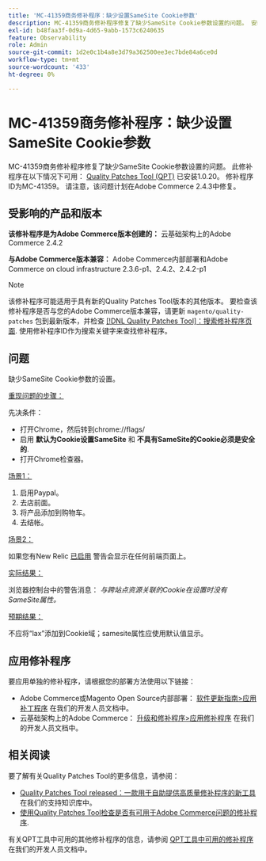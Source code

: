 ```yaml
---
title: 'MC-41359商务修补程序：缺少设置SameSite Cookie参数'
description: MC-41359商务修补程序修复了缺少SameSite Cookie参数设置的问题。 安装[Quality Patches Tool (QPT)](/help/announcements/adobe-commerce-announcements/magento-quality-patches-released-new-tool-to-self-serve-quality-patches.md) 1.0.20后，即可使用此修补程序。 修补程序ID为MC-41359。 请注意，该问题计划在Adobe Commerce 2.4.3中修复。
exl-id: b48faa3f-0d9a-4d65-9abb-1573c6240635
feature: Observability
role: Admin
source-git-commit: 1d2e0c1b4a8e3d79a362500ee3ec7bde84a6ce0d
workflow-type: tm+mt
source-wordcount: '433'
ht-degree: 0%

---
```


# MC-41359商务修补程序：缺少设置SameSite Cookie参数

MC-41359商务修补程序修复了缺少SameSite Cookie参数设置的问题。 此修补程序在以下情况下可用： [Quality Patches Tool (QPT)](/help/announcements/adobe-commerce-announcements/magento-quality-patches-released-new-tool-to-self-serve-quality-patches.md) 已安装1.0.20。 修补程序ID为MC-41359。 请注意，该问题计划在Adobe Commerce 2.4.3中修复。

## 受影响的产品和版本

**该修补程序是为Adobe Commerce版本创建的：** 云基础架构上的Adobe Commerce 2.4.2

**与Adobe Commerce版本兼容：** Adobe Commerce内部部署和Adobe Commerce on cloud infrastructure 2.3.6-p1、2.4.2、2.4.2-p1

>[!NOTE]
>
>该修补程序可能适用于具有新的Quality Patches Tool版本的其他版本。 要检查该修补程序是否与您的Adobe Commerce版本兼容，请更新 `magento/quality-patches` 包到最新版本，并检查 [[!DNL Quality Patches Tool]：搜索修补程序页面](https://devdocs.magento.com/quality-patches/tool.html#patch-grid). 使用修补程序ID作为搜索关键字来查找修补程序。

## 问题

缺少SameSite Cookie参数的设置。

<u>重现问题的步骤：</u>

先决条件：

* 打开Chrome，然后转到chrome://flags/
* 启用 **默认为Cookie设置SameSite** 和 **不具有SameSite的Cookie必须是安全的**.
* 打开Chrome检查器。

<u>场景1：</u>

1. 启用Paypal。
1. 去店前面。
1. 将产品添加到购物车。
1. 去结帐。

<u>场景2：</u>

如果您有New Relic [已启用](https://docs.magento.com/user-guide/reports/new-relic-reporting.html) 警告会显示在任何前端页面上。

<u>实际结果：</u>

浏览器控制台中的警告消息： *与跨站点资源关联的Cookie在设置时没有SameSite属性。*

<u>预期结果：</u>

不应将“lax”添加到Cookie域；samesite属性应使用默认值显示。

## 应用修补程序

要应用单独的修补程序，请根据您的部署方法使用以下链接：

* Adobe Commerce或Magento Open Source内部部署： [软件更新指南>应用补丁程序](https://devdocs.magento.com/guides/v2.4/comp-mgr/patching/mqp.html) 在我们的开发人员文档中。
* 云基础架构上的Adobe Commerce： [升级和修补程序>应用修补程序](https://devdocs.magento.com/cloud/project/project-patch.html) 在我们的开发人员文档中。

## 相关阅读

要了解有关Quality Patches Tool的更多信息，请参阅：

* [Quality Patches Tool released：一款用于自助提供高质量修补程序的新工具](/help/announcements/adobe-commerce-announcements/magento-quality-patches-released-new-tool-to-self-serve-quality-patches.md) 在我们的支持知识库中。
* [使用Quality Patches Tool检查是否有可用于Adobe Commerce问题的修补程序](/help/support-tools/patches-available-in-qpt-tool/check-patch-for-magento-issue-with-magento-quality-patches.md).

有关QPT工具中可用的其他修补程序的信息，请参阅 [QPT工具中可用的修补程序](https://devdocs.magento.com/quality-patches/tool.html#patch-grid) 在我们的开发人员文档中。
